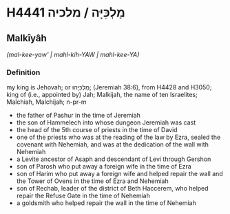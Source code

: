 # H4441 מַלְכִּיָּה / מלכיה

## Malkîyâh

_(mal-kee-yaw' | mahl-kih-YAW | mahl-kee-YA)_

### Definition

my king is Jehovah; or מַלְכִּיָּהוּ; (Jeremiah 38:6), from H4428 and H3050; king of (i.e., appointed by) Jah; Malkijah, the name of ten Israelites; Malchiah, Malchijah; n-pr-m

- the father of Pashur in the time of Jeremiah
- the son of Hammelech into whose dungeon Jeremiah was cast
- the head of the 5th course of priests in the time of David
- one of the priests who was at the reading of the law by Ezra, sealed the covenant with Nehemiah, and was at the dedication of the wall with Nehemiah
- a Levite ancestor of Asaph and descendant of Levi through Gershon
- son of Parosh who put away a foreign wife in the time of Ezra
- son of Harim who put away a foreign wife and helped repair the wall and the Tower of Ovens in the time of Ezra and Nehemiah
- son of Rechab, leader of the district of Beth Haccerem, who helped repair the Refuse Gate in the time of Nehemiah
- a goldsmith who helped repair the wall in the time of Nehemiah
